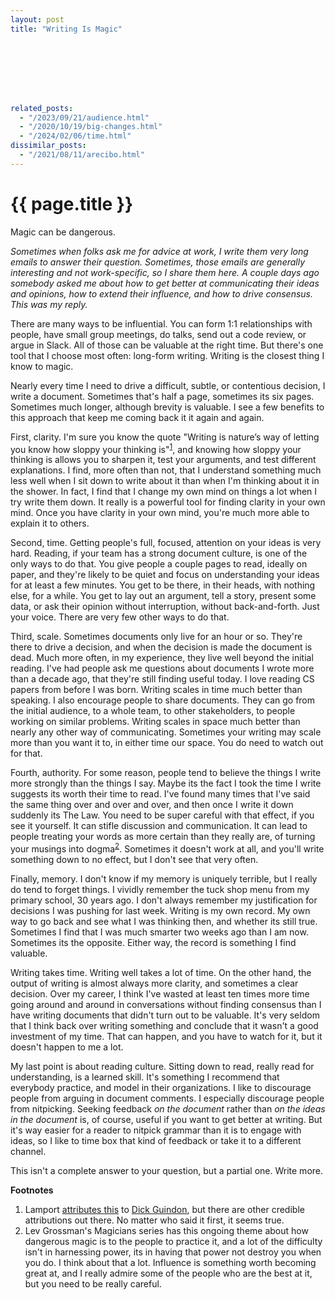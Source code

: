 ```yaml
---
layout: post
title: "Writing Is Magic"








related_posts:
  - "/2023/09/21/audience.html"
  - "/2020/10/19/big-changes.html"
  - "/2024/02/06/time.html"
dissimilar_posts:
  - "/2021/08/11/arecibo.html"
---
```

{{ page.title }}
================

<p class="meta">Magic can be dangerous.</p>

*Sometimes when folks ask me for advice at work, I write them very long emails to answer their question. Sometimes, those emails are generally interesting and not work-specific, so I share them here. A couple days ago somebody asked me about how to get better at communicating their ideas and opinions, how to extend their influence, and how to drive consensus. This was my reply.*

There are many ways to be influential. You can form 1:1 relationships with people, have small group meetings, do talks, send out a code review, or argue in Slack. All of those can be valuable at the right time. But there's one tool that I choose most often: long-form writing. Writing is the closest thing I know to magic.

Nearly every time I need to drive a difficult, subtle, or contentious decision, I write a document. Sometimes that's half a page, sometimes its six pages. Sometimes much longer, although brevity is valuable. I see a few benefits to this approach that keep me coming back it it again and again.

First, clarity. I'm sure you know the quote "Writing is nature’s way of letting you know how sloppy your thinking is"<sup>[1](#foot1)</sup>, and knowing how sloppy your thinking is allows you to sharpen it, test your arguments, and test different explanations. I find, more often than not, that I understand something much less well when I sit down to write about it than when I'm thinking about it in the shower. In fact, I find that I change my own mind on things a lot when I try write them down. It really is a powerful tool for finding clarity in your own mind. Once you have clarity in your own mind, you're much more able to explain it to others.

Second, time. Getting people's full, focused, attention on your ideas is very hard. Reading, if your team has a strong document culture, is one of the only ways to do that. You give people a couple pages to read, ideally on paper, and they're likely to be quiet and focus on understanding your ideas for at least a few minutes. You get to be there, in their heads, with nothing else, for a while. You get to lay out an argument, tell a story, present some data, or ask their opinion without interruption, without back-and-forth. Just your voice. There are very few other ways to do that.

Third, scale. Sometimes documents only live for an hour or so. They're there to drive a decision, and when the decision is made the document is dead. Much more often, in my experience, they live well beyond the initial reading. I've had people ask me questions about documents I wrote more than a decade ago, that they're still finding useful today. I love reading CS papers from before I was born. Writing scales in time much better than speaking. I also encourage people to share documents. They can go from the initial audience, to a whole team, to other stakeholders, to people working on similar problems. Writing scales in space much better than nearly any other way of communicating. Sometimes your writing may scale more than you want it to, in either time our space. You do need to watch out for that.

Fourth, authority. For some reason, people tend to believe the things I write more strongly than the things I say. Maybe its the fact I took the time I write suggests its worth their time to read. I've found many times that I've said the same thing over and over and over, and then once I write it down suddenly its The Law. You need to be super careful with that effect, if you see it yourself. It can stifle discussion and communication. It can lead to people treating your words as more certain than they really are, of turning your musings into dogma<sup>[2](#foot2)</sup>. Sometimes it doesn't work at all, and you'll write something down to no effect, but I don't see that very often.

Finally, memory. I don't know if my memory is uniquely terrible, but I really do tend to forget things. I vividly remember the tuck shop menu from my primary school, 30 years ago. I don't always remember my justification for decisions I was pushing for last week. Writing is my own record. My own way to go back and see what I was thinking then, and whether its still true. Sometimes I find that I was much smarter two weeks ago than I am now. Sometimes its the opposite. Either way, the record is something I find valuable.

Writing takes time. Writing well takes a lot of time. On the other hand, the output of writing is almost always more clarity, and sometimes a clear decision. Over my career, I think I've wasted at least ten times more time going around and around in conversations without finding consensus than I have writing documents that didn't turn out to be valuable. It's very seldom that I think back over writing something and conclude that it wasn't a good investment of my time. That can happen, and you have to watch for it, but it doesn't happen to me a lot.

My last point is about reading culture. Sitting down to read, really read for understanding, is a learned skill. It's something I recommend that everybody practice, and model in their organizations. I like to discourage people from arguing in document comments. I especially discourage people from nitpicking. Seeking feedback *on the document* rather than *on the ideas in the document* is, of course, useful if you want to get better at writing. But it's way easier for a reader to nitpick grammar than it is to engage with ideas, so I like to time box that kind of feedback or take it to a different channel.

This isn't a complete answer to your question, but a partial one. Write more.

**Footnotes**

1. <a name="foot1"></a> Lamport [attributes this](https://dl.acm.org/doi/pdf/10.1145/2736348) to [Dick Guindon](https://en.wikipedia.org/wiki/Dick_Guindon), but there are other credible attributions out there. No matter who said it first, it seems true.
2. <a name="foot2"></a> Lev Grossman's Magicians series has this ongoing theme about how dangerous magic is to the people to practice it, and a lot of the difficulty isn't in harnessing power, its in having that power not destroy you when you do. I think about that a lot. Influence is something worth becoming great at, and I really admire some of the people who are the best at it, but you need to be really careful.